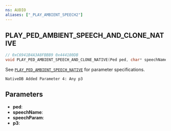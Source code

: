 ```yaml
---
ns: AUDIO
aliases: ["_PLAY_AMBIENT_SPEECH2"]
---
```

## PLAY_PED_AMBIENT_SPEECH_AND_CLONE_NATIVE

```c
// 0xC6941B4A3A8FBBB9 0x444180DB
void PLAY_PED_AMBIENT_SPEECH_AND_CLONE_NATIVE(Ped ped, char* speechName, char* speechParam, Any p3);
```

See [`PLAY_PED_AMBIENT_SPEECH_NATIVE`](#_0x8E04FEDD28D42462) for parameter specifications.

```
NativeDB Added Parameter 4: Any p3
```

## Parameters
* **ped**: 
* **speechName**: 
* **speechParam**: 
* **p3**: 
